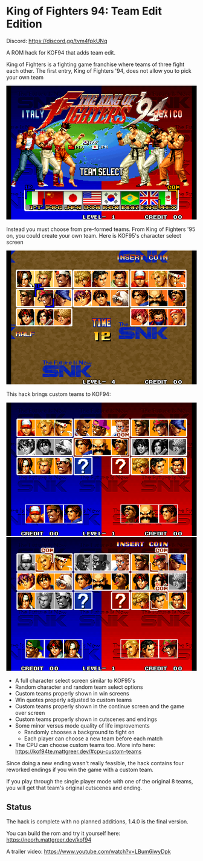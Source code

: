 # King of Fighters 94: Team Edit Edition

Discord: https://discord.gg/tvm4fpkUNq

A ROM hack for KOF94 that adds team edit.

King of Fighters is a fighting game franchise where teams of three fight each other. The first entry, King of Fighters '94, does not allow you to pick your own team

![kof94 team select screen](https://github.com/city41/kof94te/blob/main/kof94TeamSelect.png?raw=true)

Instead you must choose from pre-formed teams. From King of Fighters '95 on, you could create your own team. Here is KOF95's character select screen

![kof95 character select screen](https://github.com/city41/kof94te/blob/main/kof95CharSelect.png?raw=true)

This hack brings custom teams to KOF94:

![kof94te character select screen](https://github.com/city41/kof94te/blob/main/kof94teCharSelect.png?raw=true)
![kof94te character select screen with cpu custom teams](https://github.com/city41/kof94te/blob/main/cpuCustomTeams.png?raw=true)

- A full character select screen similar to KOF95's
- Random character and random team select options
- Custom teams properly shown in win screens
- Win quotes properly adjusted to custom teams
- Custom teams properly shown in the continue screen and the game over screen
- Custom teams properly shown in cutscenes and endings
- Some minor versus mode quality of life improvements
  - Randomly chooses a background to fight on
  - Each player can choose a new team before each match
- The CPU can choose custom teams too. More info here: https://kof94te.mattgreer.dev/#cpu-custom-teams

Since doing a new ending wasn't really feasible, the hack contains four reworked endings if you win the game with a custom team.

If you play through the single player mode with one of the original 8 teams, you will get that team's original cutscenes and ending.

## Status

The hack is complete with no planned additions, 1.4.0 is the final version.

You can build the rom and try it yourself here: https://neorh.mattgreer.dev/kof94

A trailer video: https://www.youtube.com/watch?v=LBum6iwyDpk
